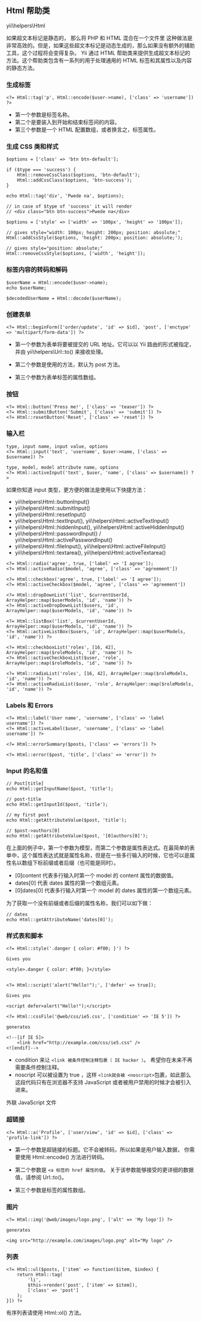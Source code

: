 ## Html 帮助类
yii\helpers\Html

如果超文本标记是静态的， 那么将 PHP 和 HTML 混合在一个文件里 这种做法是非常高效的。但是，如果这些超文本标记是动态生成的，那么如果没有额外的辅助工具，这个过程将会变得复杂。 Yii 通过 HTML 帮助类来提供生成超文本标记的方法。这个帮助类包含有一系列的用于处理通用的 HTML 标签和其属性以及内容的静态方法。

### 生成标签
    <?= Html::tag('p', Html::encode($user->name), ['class' => 'username']) ?>

- 第一个参数是标签名称。
- 第二个是要装入到开始和结束标签间的内容。
- 第三个参数是一个 HTML 配置数组，或者换言之，标签属性。

### 生成 CSS 类和样式
~~~
$options = ['class' => 'btn btn-default'];

if ($type === 'success') {
    Html::removeCssClass($options, 'btn-default');
    Html::addCssClass($options, 'btn-success');
}

echo Html::tag('div', 'Pwede na', $options);

// in case of $type of 'success' it will render
// <div class="btn btn-success">Pwede na</div>
~~~

~~~
$options = ['style' => ['width' => '100px', 'height' => '100px']];

// gives style="width: 100px; height: 200px; position: absolute;"
Html::addCssStyle($options, 'height: 200px; position: absolute;');

// gives style="position: absolute;"
Html::removeCssStyle($options, ['width', 'height']);
~~~

### 标签内容的转码和解码
~~~
$userName = Html::encode($user->name);
echo $userName;

$decodedUserName = Html::decode($userName);
~~~

### 创建表单
    <?= Html::beginForm(['order/update', 'id' => $id], 'post', ['enctype' => 'multipart/form-data']) ?>

- 第一个参数为表单将要被提交的 URL 地址。它可以以 Yii 路由的形式被指定，并由 yii\helpers\Url::to() 来接收处理。
- 第二个参数是使用的方法，默认为 post 方法。
- 第三个参数为表单标签的属性数组。

    <?= Html::endForm() ?>

### 按钮
~~~
<?= Html::button('Press me!', ['class' => 'teaser']) ?>
<?= Html::submitButton('Submit', ['class' => 'submit']) ?>
<?= Html::resetButton('Reset', ['class' => 'reset']) ?>
~~~

### 输入栏
~~~
type, input name, input value, options
<?= Html::input('text', 'username', $user->name, ['class' => $username]) ?>

type, model, model attribute name, options
<?= Html::activeInput('text', $user, 'name', ['class' => $username]) ?>
~~~

如果你知道 input 类型，更方便的做法是使用以下快捷方法：

- yii\helpers\Html::buttonInput()
- yii\helpers\Html::submitInput()
- yii\helpers\Html::resetInput()
- yii\helpers\Html::textInput(), yii\helpers\Html::activeTextInput()
- yii\helpers\Html::hiddenInput(), yii\helpers\Html::activeHiddenInput()
- yii\helpers\Html::passwordInput() / yii\helpers\Html::activePasswordInput()
- yii\helpers\Html::fileInput(), yii\helpers\Html::activeFileInput()
- yii\helpers\Html::textarea(), yii\helpers\Html::activeTextarea()

~~~
<?= Html::radio('agree', true, ['label' => 'I agree']);
<?= Html::activeRadio($model, 'agree', ['class' => 'agreement'])

<?= Html::checkbox('agree', true, ['label' => 'I agree']);
<?= Html::activeCheckbox($model, 'agree', ['class' => 'agreement'])
~~~

~~~
<?= Html::dropDownList('list', $currentUserId, ArrayHelper::map($userModels, 'id', 'name')) ?>
<?= Html::activeDropDownList($users, 'id', ArrayHelper::map($userModels, 'id', 'name')) ?>

<?= Html::listBox('list', $currentUserId, ArrayHelper::map($userModels, 'id', 'name')) ?>
<?= Html::activeListBox($users, 'id', ArrayHelper::map($userModels, 'id', 'name')) ?>
~~~

~~~
<?= Html::checkboxList('roles', [16, 42], ArrayHelper::map($roleModels, 'id', 'name')) ?>
<?= Html::activeCheckboxList($user, 'role', ArrayHelper::map($roleModels, 'id', 'name')) ?>
~~~

~~~
<?= Html::radioList('roles', [16, 42], ArrayHelper::map($roleModels, 'id', 'name')) ?>
<?= Html::activeRadioList($user, 'role', ArrayHelper::map($roleModels, 'id', 'name')) ?>
~~~

### Labels 和 Errors
~~~
<?= Html::label('User name', 'username', ['class' => 'label username']) ?>
<?= Html::activeLabel($user, 'username', ['class' => 'label username']) ?>

<?= Html::errorSummary($posts, ['class' => 'errors']) ?>

<?= Html::error($post, 'title', ['class' => 'error']) ?>
~~~

### Input 的名和值
~~~
// Post[title]
echo Html::getInputName($post, 'title');

// post-title
echo Html::getInputId($post, 'title');

// my first post
echo Html::getAttributeValue($post, 'title');

// $post->authors[0]
echo Html::getAttributeValue($post, '[0]authors[0]');
~~~

在上面的例子中，第一个参数为模型，而第二个参数是属性表达式。在最简单的表单中，这个属性表达式就是属性名称，但是在一些多行输入的时候，它也可以是属性名以数组下标前缀或者后缀（也可能是同时）。

- [0]content 代表多行输入时第一个 model 的 content 属性的数据值。
- dates[0] 代表 dates 属性的第一个数组元素。
- [0]dates[0] 代表多行输入时第一个 model 的 dates 属性的第一个数组元素。

为了获取一个没有前缀或者后缀的属性名称，我们可以如下做：

~~~
// dates
echo Html::getAttributeName('dates[0]');
~~~

### 样式表和脚本
~~~
<?= Html::style('.danger { color: #f00; }') ?>

Gives you

<style>.danger { color: #f00; }</style>


<?= Html::script('alert("Hello!");', ['defer' => true]);

Gives you

<script defer>alert("Hello!");</script>
~~~

~~~
<?= Html::cssFile('@web/css/ie5.css', ['condition' => 'IE 5']) ?>

generates

<!--[if IE 5]>
    <link href="http://example.com/css/ie5.css" />
<![endif]-->
~~~

- condition 来让 `<link 被条件控制注释包裹（ IE hacker ）`。 希望你在未来不再需要条件控制注释。
- noscript 可以被设置为 true ，这样 `<link就会被 <noscript>`包裹，如此那么这段代码只有在浏览器不支持 JavaScript 或者被用户禁用的时候才会被引入进来。

外联 JavaScript 文件
    <?= Html::jsFile('@web/js/main.js') ?>

### 超链接
    <?= Html::a('Profile', ['user/view', 'id' => $id], ['class' => 'profile-link']) ?>

- 第一个参数是超链接的标题。它不会被转码，所以如果是用户输入数据， 你需要使用 Html::encode() 方法进行转码。
- 第二个参数是 `<a 标签的 href 属性的值`。 关于该参数能够接受的更详细的数据值，请参阅 Url::to()。 
- 第三个参数是标签的属性数组。

    <?= Html::mailto('Contact us', 'admin@example.com') ?>

### 图片
~~~
<?= Html::img('@web/images/logo.png', ['alt' => 'My logo']) ?>

generates

<img src="http://example.com/images/logo.png" alt="My logo" />
~~~

### 列表
~~~
<?= Html::ul($posts, ['item' => function($item, $index) {
    return Html::tag(
        'li',
        $this->render('post', ['item' => $item]),
        ['class' => 'post']
    );
}]) ?>
~~~

有序列表请使用 Html::ol() 方法。
